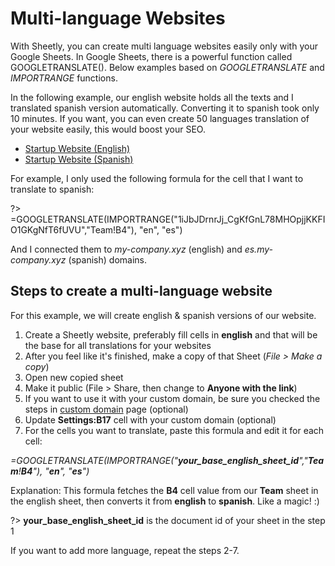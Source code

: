 # Multi-language Websites

With Sheetly, you can create multi language websites easily only with your Google Sheets. In Google Sheets, there is a powerful function called GOOGLETRANSLATE(). Below examples based on _GOOGLETRANSLATE_ and _IMPORTRANGE_ functions.

In the following example, our english website holds all the texts and I translated spanish version automatically. Converting it to spanish took only 10 minutes. If you want, you can even create 50 languages translation of your website easily, this would boost your SEO.

- [Startup Website (English)](https://my-company.xyz)
- [Startup Website (Spanish)](https://es.my-company.xyz)

For example, I only used the following formula for the cell that I want to translate to spanish:

?> =GOOGLETRANSLATE(IMPORTRANGE("1iJbJDrnrJj_CgKfGnL78MHOpjjKKFIO1GKgNfT6fUVU","Team!B4"), "en", "es")

And I connected them to _my-company.xyz_ (english) and _es.my-company.xyz_ (spanish) domains.

## Steps to create a multi-language website

For this example, we will create english & spanish versions of our website.

1. Create a Sheetly website, preferably fill cells in **english** and that will be the base for all translations for your websites
2. After you feel like it's finished, make a copy of that Sheet (_File > Make a copy_)
3. Open new copied sheet
4. Make it public (File > Share, then change to **Anyone with the link**)
5. If you want to use it with your custom domain, be sure you checked the steps in [custom domain](/customdomain) page (optional)
6. Update **Settings:B17** cell with your custom domain (optional)
7. For the cells you want to translate, paste this formula and edit it for each cell:

_=GOOGLETRANSLATE(IMPORTRANGE("**your_base_english_sheet_id**","**Team**!**B4**"), "**en**", "**es**")_

Explanation: This formula fetches the **B4** cell value from our **Team** sheet in the english sheet, then converts it from **english** to **spanish**. Like a magic! :)

?> **your_base_english_sheet_id** is the document id of your sheet in the step 1

If you want to add more language, repeat the steps 2-7.
